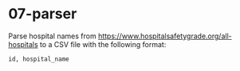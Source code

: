 # 07-parser

Parse hospital names from https://www.hospitalsafetygrade.org/all-hospitals
to a CSV file with the following format:

```
id, hospital_name
```